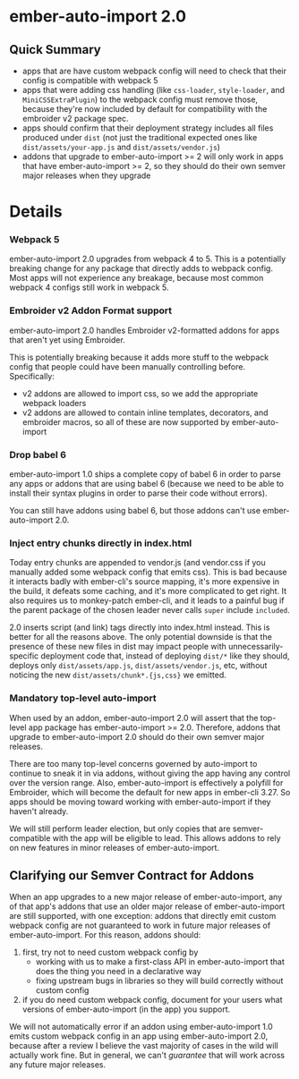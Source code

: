 # ember-auto-import 2.0

## Quick Summary

- apps that are have custom webpack config will need to check that their config is compatible with webpack 5
- apps that were adding css handling (like `css-loader`, `style-loader`, and `MiniCSSExtraPlugin`) to the webpack config must remove those, because they're now included by default for compatibility with the embroider v2 package spec.
- apps should confirm that their deployment strategy includes all files produced under `dist` (not just the traditional expected ones like `dist/assets/your-app.js` and `dist/assets/vendor.js`)
- addons that upgrade to ember-auto-import >= 2 will only work in apps that have ember-auto-import >= 2, so they should do their own semver major releases when they upgrade

# Details

### Webpack 5

ember-auto-import 2.0 upgrades from webpack 4 to 5. This is a potentially breaking change for any package that directly adds to webpack config. Most apps will not experience any breakage, because most common webpack 4 configs still work in webpack 5.

### Embroider v2 Addon Format support

ember-auto-import 2.0 handles Embroider v2-formatted addons for apps that aren't yet using Embroider.

This is potentially breaking because it adds more stuff to the webpack config that people could have been manually controlling before. Specifically:

- v2 addons are allowed to import css, so we add the appropriate webpack loaders
- v2 addons are allowed to contain inline templates, decorators, and embroider macros, so all of these are now supported by ember-auto-import

### Drop babel 6

ember-auto-import 1.0 ships a complete copy of babel 6 in order to parse any apps or addons that are using babel 6 (because we need to be able to install their syntax plugins in order to parse their code without errors).

You can still have addons using babel 6, but those addons can't use ember-auto-import 2.0.

### Inject entry chunks directly in index.html

Today entry chunks are appended to vendor.js (and vendor.css if you manually added some webpack config that emits css). This is bad because it interacts badly with ember-cli's source mapping, it's more expensive in the build, it defeats some caching, and it's more complicated to get right. It also requires us to monkey-patch ember-cli, and it leads to a painful bug if the parent package of the chosen leader never calls `super` include `included`.

2.0 inserts script (and link) tags directly into index.html instead. This is better for all the reasons above. The only potential downside is that the presence of these new files in dist may impact people with unnecessarily-specific deployment code that, instead of deploying `dist/*` like they should, deploys only `dist/assets/app.js`, `dist/assets/vendor.js`, etc, without noticing the new `dist/assets/chunk*.{js,css}` we emitted.

### Mandatory top-level auto-import

When used by an addon, ember-auto-import 2.0 will assert that the top-level app package has ember-auto-import >= 2.0. Therefore, addons that upgrade to ember-auto-import 2.0 should do their own semver major releases.

There are too many top-level concerns governed by auto-import to continue to sneak it in via addons, without giving the app having any control over the version range. Also, ember-auto-import is effectively a polyfill for Embroider, which will become the default for new apps in ember-cli 3.27. So apps should be moving toward working with ember-auto-import if they haven't already.

We will still perform leader election, but only copies that are semver-compatible with the app will be eligible to lead. This allows addons to rely on new features in minor releases of ember-auto-import.

## Clarifying our Semver Contract for Addons

When an app upgrades to a new major release of ember-auto-import, any of that app's addons that use an older major release of ember-auto-import are still supported, with one exception: addons that directly emit custom webpack config are not guaranteed to work in future major releases of ember-auto-import. For this reason, addons should:

1. first, try not to need custom webpack config by
   - working with us to make a first-class API in ember-auto-import that does the thing you need in a declarative way
   - fixing upstream bugs in libraries so they will build correctly without custom config
2. if you do need custom webpack config, document for your users what versions of ember-auto-import (in the app) you support.

We will not automatically error if an addon using ember-auto-import 1.0 emits custom webpack config in an app using ember-auto-import 2.0, because after a review I believe the vast majority of cases in the wild will actually work fine. But in general, we can't _guarantee_ that will work across any future major releases.
